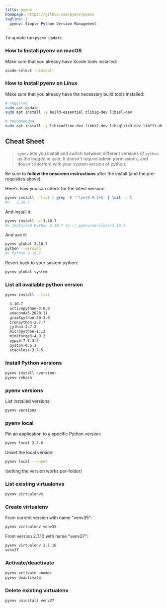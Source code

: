 ```yaml
---
title: pyenv
homepage: https://github.com/pyenv/pyenv
tagline: |
  pyenv: Simple Python Version Management
---
```


To update run `pyenv update`.

### How to Install pyenv on macOS

Make sure that you already have Xcode tools installed:

```sh
xcode-select --install
```

### How to Install pyenv on Linux

Make sure that you already have the necessary build tools installed:

```sh
# required
sudo apt update
sudo apt install -y build-essential zlib1g-dev libssl-dev

# recommended
sudo apt install -y libreadline-dev libbz2-dev libsqlite3-dev libffi-dev
```

## Cheat Sheet

> `pyenv` lets you install and switch between different versions of `python` as
> the logged in user. It doesn't require admin permissions, and doesn't
> interfere with your system version of python.

Be sure to **follow the onscreen instructions** after the install (and the
pre-requisites above).

Here's how you can check for the latest version:

```sh
pyenv install --list | grep -E '^\s+[0-9.]+$' | tail -n 1
#>   3.10.7
```

And install it:

```sh
pyenv install -v 3.10.7
#> Installed Python-3.10.7 to ~/.pyenv/versions/3.10.7
```

And use it:

```sh
pyenv global 3.10.7
python --version
#> Python 3.10.7
```

Revert back to your system python:

```sh
pyenv global system
```

### List all available python version

```sh
pyenv install --list
```

```txt
  3.10.7
  activepython-3.6.0
  anaconda3-2020.11
  graalpython-20.3.0
  ironpython-2.7.7
  jython-2.7.2
  micropython-1.13
  miniforge3-4.9.2
  pypy3.7-7.3.3
  pyston-0.6.1
  stackless-3.7.5
```

### Install Python versions

```sh
pyenv install <version>
pyenv rehash
```

### pyenv versions

List installed versions:

```sh
pyenv versions
```

### pyenv local

Pin an application to a specific Python version:

```sh
pyenv local 2.7.6
```

Unset the local version:

```sh
pyenv local --unset
```

(setting the version works per-folder)

### List existing virtualenvs

```sh
pyenv virtualenvs
```

### Create virtualenv

From current version with name "venv35":

```sh
pyenv virtualenv venv35
```

From version 2.7.10 with name "venv27":

```sh
pyenv virtualenv 2.7.10
venv27
```

### Activate/deactivate

```sh
pyenv activate <name>
pyenv deactivate
```

### Delete existing virtualenv

```sh
pyenv uninstall venv27
```
